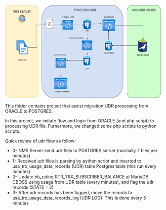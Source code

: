 <img src="udr.png" height="300" />

This folder contains project that assist migration UDR processing from ORACLE to POSTGRES.

In this project, we imitate flow and logic from ORACLE (and php script) to processing UDR file.
Furhermore, we changed some php scripts to python scripts.

Quick review of udr flow as follow:
* 0- NMS Server send udr files to POSTGRES server (normally 7 files per minutes)
* 1- Received udr files is parsing by python script and inserted to usa_trx_usage_data_records (UDR) table Postgres table (this run every minutes)
* 2- Update bb_rating.RTR_TRX_SUBSCRIBER_BALANCE at MariaDB CBOSS using usage from UDR table (every minutes), and flag the udr records (STATE = 2)
* 3- After udr records has been fagged, move the records to usa_trx_usage_data_records_log (UDR LOG). This is done every 5 minutes
